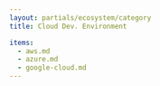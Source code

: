 ```yaml
---
layout: partials/ecosystem/category
title: Cloud Dev. Environment

items:
  - aws.md
  - azure.md
  - google-cloud.md
---
```

